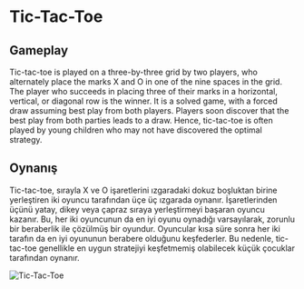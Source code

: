 # Tic-Tac-Toe
## Gameplay

Tic-tac-toe is played on a three-by-three grid by two players, who alternately place the marks X and O in one of the nine spaces in the grid.
The player who succeeds in placing three of their marks in a horizontal, vertical, or diagonal row is the winner. It is a solved game, with a forced draw assuming best play from both players.
Players soon discover that the best play from both parties leads to a draw. Hence, tic-tac-toe is often played by young children who may not have discovered the optimal strategy.

## Oynanış

Tic-tac-toe, sırayla X ve O işaretlerini ızgaradaki dokuz boşluktan birine yerleştiren iki oyuncu tarafından üçe üç ızgarada oynanır. İşaretlerinden üçünü yatay, dikey veya çapraz sıraya yerleştirmeyi başaran oyuncu kazanır. Bu, her iki oyuncunun da en iyi oyunu oynadığı varsayılarak, zorunlu bir beraberlik ile çözülmüş bir oyundur. Oyuncular kısa süre sonra her iki tarafın da en iyi oyununun berabere olduğunu keşfederler. Bu nedenle, tic-tac-toe genellikle en uygun stratejiyi keşfetmemiş olabilecek küçük çocuklar tarafından oynanır.

![Tic-Tac-Toe](https://user-images.githubusercontent.com/91262816/184990018-6daa3cfb-71c8-41c4-aad4-8c8357e9325b.png)
